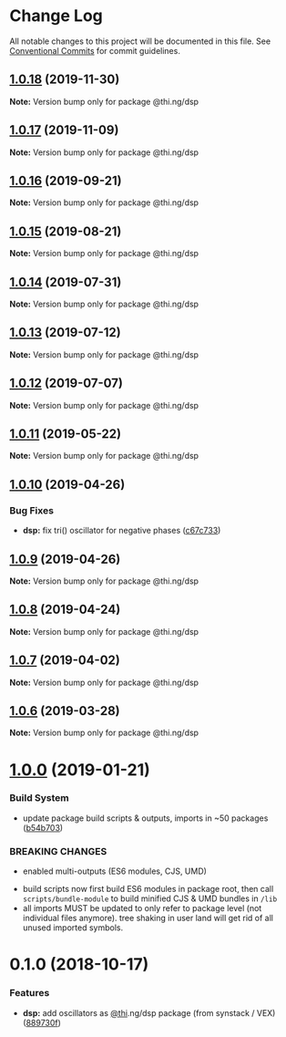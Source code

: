 # Change Log

All notable changes to this project will be documented in this file.
See [Conventional Commits](https://conventionalcommits.org) for commit guidelines.

## [1.0.18](https://github.com/thi-ng/umbrella/compare/@thi.ng/dsp@1.0.17...@thi.ng/dsp@1.0.18) (2019-11-30)

**Note:** Version bump only for package @thi.ng/dsp





## [1.0.17](https://github.com/thi-ng/umbrella/compare/@thi.ng/dsp@1.0.16...@thi.ng/dsp@1.0.17) (2019-11-09)

**Note:** Version bump only for package @thi.ng/dsp





## [1.0.16](https://github.com/thi-ng/umbrella/compare/@thi.ng/dsp@1.0.15...@thi.ng/dsp@1.0.16) (2019-09-21)

**Note:** Version bump only for package @thi.ng/dsp





## [1.0.15](https://github.com/thi-ng/umbrella/compare/@thi.ng/dsp@1.0.14...@thi.ng/dsp@1.0.15) (2019-08-21)

**Note:** Version bump only for package @thi.ng/dsp





## [1.0.14](https://github.com/thi-ng/umbrella/compare/@thi.ng/dsp@1.0.13...@thi.ng/dsp@1.0.14) (2019-07-31)

**Note:** Version bump only for package @thi.ng/dsp





## [1.0.13](https://github.com/thi-ng/umbrella/compare/@thi.ng/dsp@1.0.12...@thi.ng/dsp@1.0.13) (2019-07-12)

**Note:** Version bump only for package @thi.ng/dsp





## [1.0.12](https://github.com/thi-ng/umbrella/compare/@thi.ng/dsp@1.0.11...@thi.ng/dsp@1.0.12) (2019-07-07)

**Note:** Version bump only for package @thi.ng/dsp





## [1.0.11](https://github.com/thi-ng/umbrella/compare/@thi.ng/dsp@1.0.10...@thi.ng/dsp@1.0.11) (2019-05-22)

**Note:** Version bump only for package @thi.ng/dsp





## [1.0.10](https://github.com/thi-ng/umbrella/compare/@thi.ng/dsp@1.0.9...@thi.ng/dsp@1.0.10) (2019-04-26)


### Bug Fixes

* **dsp:** fix tri() oscillator for negative phases ([c67c733](https://github.com/thi-ng/umbrella/commit/c67c733))





## [1.0.9](https://github.com/thi-ng/umbrella/compare/@thi.ng/dsp@1.0.8...@thi.ng/dsp@1.0.9) (2019-04-26)

**Note:** Version bump only for package @thi.ng/dsp





## [1.0.8](https://github.com/thi-ng/umbrella/compare/@thi.ng/dsp@1.0.7...@thi.ng/dsp@1.0.8) (2019-04-24)

**Note:** Version bump only for package @thi.ng/dsp





## [1.0.7](https://github.com/thi-ng/umbrella/compare/@thi.ng/dsp@1.0.6...@thi.ng/dsp@1.0.7) (2019-04-02)

**Note:** Version bump only for package @thi.ng/dsp





## [1.0.6](https://github.com/thi-ng/umbrella/compare/@thi.ng/dsp@1.0.5...@thi.ng/dsp@1.0.6) (2019-03-28)

**Note:** Version bump only for package @thi.ng/dsp







# [1.0.0](https://github.com/thi-ng/umbrella/compare/@thi.ng/dsp@0.1.3...@thi.ng/dsp@1.0.0) (2019-01-21)


### Build System

* update package build scripts & outputs, imports in ~50 packages ([b54b703](https://github.com/thi-ng/umbrella/commit/b54b703))


### BREAKING CHANGES

* enabled multi-outputs (ES6 modules, CJS, UMD)

- build scripts now first build ES6 modules in package root, then call
  `scripts/bundle-module` to build minified CJS & UMD bundles in `/lib`
- all imports MUST be updated to only refer to package level
  (not individual files anymore). tree shaking in user land will get rid of
  all unused imported symbols.


# 0.1.0 (2018-10-17)


### Features

* **dsp:** add oscillators as [@thi](https://github.com/thi).ng/dsp package (from synstack / VEX) ([889730f](https://github.com/thi-ng/umbrella/commit/889730f))
